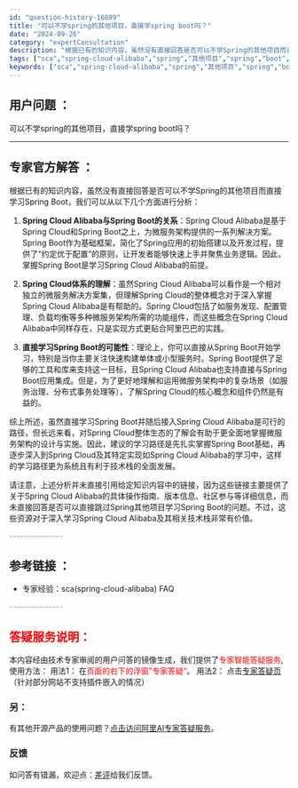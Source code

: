 ```yaml
---
id: "question-history-16809"
title: "可以不学spring的其他项目，直接学spring boot吗？"
date: "2024-09-26"
category: "expertConsultation"
description: "根据已有的知识内容，虽然没有直接回答是否可以不学Spring的其他项目而直接学习Spring Boot，我们可以从以下几个方面进行分析：1. **Spring Cloud Alibaba与Spring Boot的关系**：Spring Cloud Alibaba是基于Spring Cloud和Spr"
tags: ["sca","spring-cloud-alibaba","spring","其他项目","spring","boot","学习"]
keywords: ["sca","spring-cloud-alibaba","spring","其他项目","spring","boot","学习"]
---
```


## 用户问题 ： 
 可以不学spring的其他项目，直接学spring boot吗？  

---------------
## 专家官方解答 ：

根据已有的知识内容，虽然没有直接回答是否可以不学Spring的其他项目而直接学习Spring Boot，我们可以从以下几个方面进行分析：

1. **Spring Cloud Alibaba与Spring Boot的关系**：Spring Cloud Alibaba是基于Spring Cloud和Spring Boot之上，为微服务架构提供的一系列解决方案。Spring Boot作为基础框架，简化了Spring应用的初始搭建以及开发过程，提供了“约定优于配置”的原则，让开发者能够快速上手并聚焦业务逻辑。因此，掌握Spring Boot是学习Spring Cloud Alibaba的前提。

2. **Spring Cloud体系的理解**：虽然Spring Cloud Alibaba可以看作是一个相对独立的微服务解决方案集，但理解Spring Cloud的整体概念对于深入掌握Spring Cloud Alibaba是有帮助的。Spring Cloud包括了如服务发现、配置管理、负载均衡等多种微服务架构所需的功能组件，而这些概念在Spring Cloud Alibaba中同样存在，只是实现方式更贴合阿里巴巴的实践。

3. **直接学习Spring Boot的可能性**：理论上，你可以直接从Spring Boot开始学习，特别是当你主要关注快速构建单体或小型服务时。Spring Boot提供了足够的工具和库来支持这一目标，且Spring Cloud Alibaba也支持直接与Spring Boot应用集成。但是，为了更好地理解和运用微服务架构中的复杂场景（如服务治理、分布式事务处理等），了解Spring Cloud的核心概念和组件仍然是有益的。

综上所述，虽然直接学习Spring Boot并随后接入Spring Cloud Alibaba是可行的路径，但长远来看，对Spring Cloud整体生态的了解会有助于更全面地掌握微服务架构的设计与实施。因此，建议的学习路径是先扎实掌握Spring Boot基础，再逐步深入到Spring Cloud及其特定实现如Spring Cloud Alibaba的学习中，这样的学习路径更为系统且有利于技术栈的全面发展。

请注意，上述分析并未直接引用给定知识内容中的链接，因为这些链接主要提供了关于Spring Cloud Alibaba的具体操作指南、版本信息、社区参与等详细信息，而未直接回答是否可以直接跳过Spring其他项目学习Spring Boot的问题。不过，这些资源对于深入学习Spring Cloud Alibaba及其相关技术栈非常有价值。


<font color="#949494">---------------</font> 


## 参考链接 ：

* 专家经验：sca(spring-cloud-alibaba) FAQ 


 <font color="#949494">---------------</font> 
 


## <font color="#FF0000">答疑服务说明：</font> 

本内容经由技术专家审阅的用户问答的镜像生成，我们提供了<font color="#FF0000">专家智能答疑服务</font>,使用方法：
用法1： 在<font color="#FF0000">页面的右下的浮窗”专家答疑“</font>。
用法2： 点击[专家答疑页](https://answer.opensource.alibaba.com/docs/intro)（针对部分网站不支持插件嵌入的情况）
### 另：


有其他开源产品的使用问题？[点击访问阿里AI专家答疑服务](https://answer.opensource.alibaba.com/docs/intro)。
### 反馈
如问答有错漏，欢迎点：[差评](https://ai.nacos.io/user/feedbackByEnhancerGradePOJOID?enhancerGradePOJOId=16829)给我们反馈。
